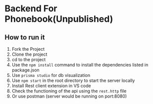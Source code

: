 # Backend For Phonebook(Unpublished)
## How to run it
1. Fork the Project 
2. Clone the project 
3. cd to the project
4. Use the `npm install` command to install the dependencies listed in package.json
5. Use  `prisma studio` for db visualization
5. Use `npm start` in the root directory to start the server locally
6. Install Rest client extension in VS code
7. Check the functioning of the api using  the `rest.http` file 
8. Or use postman (server would be running on  port:8080) 
